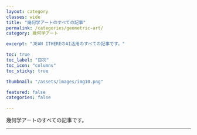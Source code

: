 ```yaml
---
layout: category
classes: wide
title: "幾何学アートのすべての記事"
permalink: /categories/geometric-art/
category: 幾何学アート

excerpt: "JEAN ITHEREのAI活用のすべての記事です。"

toc: true
toc_label: "目次"
toc_icon: "columns"
toc_sticky: true

thumbnail: "/assets/images/img10.png"

featured: false
categories: false

---
```


幾何学アートのすべての記事です。

---
